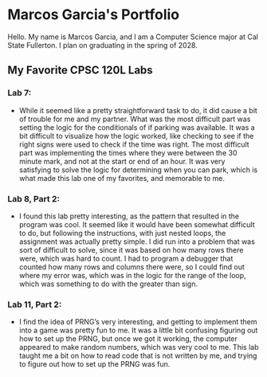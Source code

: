 
# Marcos Garcia's Portfolio

Hello. My name is Marcos Garcia, and I am a Computer Science major at Cal State Fullerton. I plan on graduating in the spring of 2028.

## My Favorite CPSC 120L Labs

### Lab 7:
- While it seemed like a pretty straightforward task to do, it did cause a bit of trouble for me and my partner. What was the most difficult part was setting the logic for the conditionals of if parking was available. It was a bit difficult to visualize how the logic worked, like checking to see if the right signs were used to check if the time was right. The most difficult part was implementing the times where they were between the 30 minute mark, and not at the start or end of an hour. It was very satisfying to solve the logic for determining when you can park, which is what made this lab one of my favorites, and memorable to me.

### Lab 8, Part 2:
- I found this lab pretty interesting, as the pattern that resulted in the program was cool. It seemed like it would have been somewhat difficult to do, but following the instructions, with just nested loops, the assignment was actually pretty simple. I did run into a problem that was sort of difficult to solve, since it was based on how many rows there were, which was hard to count. I had to program a debugger that counted how many rows and columns there were, so I could find out where my error was, which was in the logic for the range of the loop, which was something to do with the greater than sign.

### Lab 11, Part 2:
- I find the idea of PRNG’s very interesting, and getting to implement them into a game was pretty fun to me. It was a little bit confusing figuring out how to set up the PRNG, but once we got it working, the computer appeared to make random numbers, which was very cool to me. This lab taught me a bit on how to read code that is not written by me, and trying to figure out how to set up the PRNG was fun.
